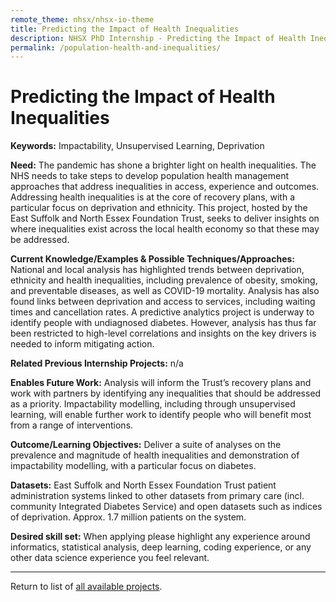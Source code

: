 ```yaml
---
remote_theme: nhsx/nhsx-io-theme
title: Predicting the Impact of Health Inequalities
description: NHSX PhD Internship - Predicting the Impact of Health Inequalities
permalink: /population-health-and-inequalities/
---
```


# Predicting the Impact of Health Inequalities

**Keywords:**  Impactability, Unsupervised Learning, Deprivation

**Need:**  The pandemic has shone a brighter light on health inequalities. The NHS needs to take steps to develop population health management approaches that address inequalities in access, experience and outcomes. Addressing health inequalities is at the core of recovery plans, with a particular focus on deprivation and ethnicity. This project, hosted by the East Suffolk and North Essex Foundation Trust, seeks to deliver insights on where inequalities exist across the local health economy so that these may be addressed. 

**Current Knowledge/Examples & Possible Techniques/Approaches:**  National and local analysis has highlighted trends between deprivation, ethnicity and health inequalities, including prevalence of obesity, smoking, and preventable diseases, as well as COVID-19 mortality. Analysis has also found links between deprivation and access to services, including waiting times and cancellation rates. A predictive analytics project is underway to identify people with undiagnosed diabetes. However, analysis has thus far been restricted to high-level correlations and insights on the key drivers is needed to inform mitigating action.

**Related Previous Internship Projects:** n/a

**Enables Future Work:** Analysis will inform the Trust’s recovery plans and work with partners by identifying any inequalities that should be addressed as a priority. Impactability modelling, including through unsupervised learning, will enable further work to identify people who will benefit most from a range of interventions. 

**Outcome/Learning Objectives:**  Deliver a suite of analyses on the prevalence and magnitude of health inequalities and demonstration of impactability modelling, with a particular focus on diabetes.

**Datasets:** East Suffolk and North Essex Foundation Trust patient administration systems linked to other datasets from primary care (incl. community Integrated Diabetes Service) and open datasets such as indices of deprivation. Approx. 1.7 million patients on the system.

**Desired skill set:** When applying please highlight any experience around informatics, statistical analysis, deep learning, coding experience, or any other data science experience you feel relevant.

---
Return to list of [all available projects](https://nhsx.github.io/nhsx-internship-projects/).